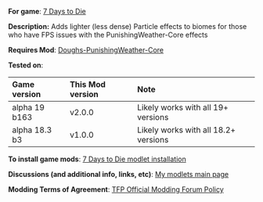 **For game**: [7 Days to Die](https://7daystodie.com)

**Description:**
Adds lighter (less dense) Particle effects to biomes for those who have FPS issues with the PunishingWeather-Core effects

**Requires Mod**:
[Doughs-PunishingWeather-Core](https://github.com/doughphunghus/Doughs-PunishingWeather-Core)

**Tested on**:

| Game version | This Mod version  | Note |
| :------------ | :------------- | :------------- |
| alpha 19 b163 | v2.0.0 | Likely works with all 19+ versions |
| alpha 18.3 b3 | v1.0.0 | Likely works with all 18.2+ versions |

**To install game mods**: [7 Days to Die modlet installation](https://gist.github.com/doughphunghus/a1907c5f63b5fe79bd823965328f25bf)

**Discussions (and additional info, links, etc)**: [My modlets main page](https://community.7daystodie.com/topic/17197-doughs-modlets)

**Modding Terms of Agreement**: [TFP Official Modding Forum Policy ](https://community.7daystodie.com/topic/4189-tfp-official-modding-forum-policy)

